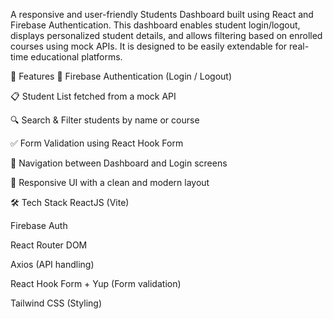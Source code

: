 A responsive and user-friendly Students Dashboard built using React and Firebase Authentication. This dashboard enables student login/logout, displays personalized student details, and allows filtering based on enrolled courses using mock APIs. It is designed to be easily extendable for real-time educational platforms.

🔧 Features
🔐 Firebase Authentication (Login / Logout)

📋 Student List fetched from a mock API

🔍 Search & Filter students by name or course

✅ Form Validation using React Hook Form

🧭 Navigation between Dashboard and Login screens

📱 Responsive UI with a clean and modern layout

🛠️ Tech Stack
ReactJS (Vite)

Firebase Auth

React Router DOM

Axios (API handling)

React Hook Form + Yup (Form validation)

Tailwind CSS (Styling)

